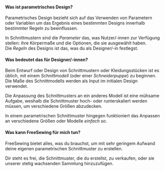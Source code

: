 ---
---

#### Was ist parametrisches Design?

Parametrisches Design bezieht sich auf das Verwenden von Parametern oder Variablen um das Ergebnis eines bestimmten Designs innerhalb bestimmter Regeln zu beeinflussen.

In Schnittmustern sind die *Parameter* das, was Nutzer/-innen zur Verfügung stellen: ihre Körpermaße und die Optionen, die sie ausgewählt haben.  
Die *Regeln* des Designs ist das, was du als Designer/-in festlegst.

#### Was bedeutet das für Designer/-innen?

Beim Entwurf oder Design von Schnittmustern oder Kleidungsstücken ist es üblich, mit einem *Schnittmodell* (oder einer *Schneiderpuppe*) zu beginnen. Die Maße des Schnittmodells werden als Input im initialen Design verwendet.

Die Anpassung des Schnittmusters an ein anderes Modell ist eine mühsame Aufgabe, weshalb die Schnittmuster hoch- oder runterskaliert werden müssen, um verschiedene Größen abzudecken.

In einem parametrischen Schnittmuster hingegen funktioniert das Anpassen an verschiedene Größen oder Modelle *einfach so*.

#### Was kann FreeSewing für mich tun?

FreeSewing bietet alles, was du brauchst, um mit sehr geringem Aufwand deine eigenen parametrischen Schnittmuster zu erstellen.

Dir steht es frei, die Schnittmuster, die du erstellst, zu verkaufen, oder sie unserer stetig wachsenden Sammlung hinzuzufügen.
